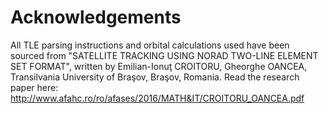 # Acknowledgements 

All TLE parsing instructions and orbital calculations used have been sourced from "SATELLITE TRACKING USING NORAD TWO-LINE ELEMENT SET FORMAT", written by Emilian-Ionuţ CROITORU, Gheorghe OANCEA, Transilvania University of Braşov, Braşov, Romania. Read the research paper here: http://www.afahc.ro/ro/afases/2016/MATH&IT/CROITORU_OANCEA.pdf
